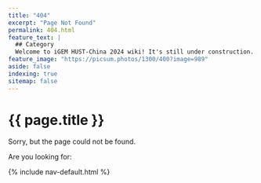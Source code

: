 ```yaml
---
title: "404"
excerpt: "Page Not Found"
permalink: 404.html
feature_text: |
  ## Category
  Welcome to iGEM HUST-China 2024 wiki! It's still under construction. Please stay tuned for more information.
feature_image: "https://picsum.photos/1300/400?image=989"
aside: false
indexing: true
sitemap: false
---
```


<h1>{{ page.title }}</h1>

Sorry, but the page could not be found.

Are you looking for:

{% include nav-default.html %}
